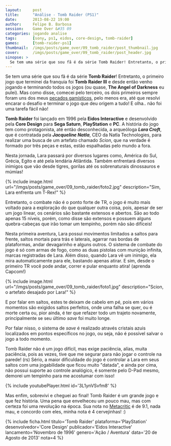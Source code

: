 ```yaml
---
layout:     post
title:      "Análise - Tomb Raider (PS1)"
date:       2013-08-22 19:00
author:     Felipe B. Barbosa
session:    Game Over &#35 09
categories: jogando analise
tags:       [sony, ps1, eidos, core-design, tomb-raider]
games:      [tomb-raider-ps1]
thumbnail:  /imgs/posts/game_over/09_tomb_raider/post_thumbnail.jpg
cover:      /imgs/posts/game_over/09_tomb_raider/post_header.jpg
sinopse: >
  Se tem uma série que sou fã é da série Tomb Raider! Entretanto, o primeiro jogo que terminei da franquia foi Tomb Raider III e desde então venho jogando e terminando todos os jogos (ou quase, The Angel of Darkness eu pulei). Mas como disse, comecei pelo terceiro, os dois primeiros sempre foram uns dos meus pecados gamísticos, pelo menos era, até que resolvi encarar o desafio e terminar o jogo que deu origem a tudo! E olha.. não foi uma tarefa fácil não!
---
```

Se tem uma série que sou fã é da série **Tomb Raider**! Entretanto, o primeiro jogo que terminei da franquia foi **Tomb Raider III** e desde então venho jogando e terminando todos os jogos (ou quase, **The Angel of Darkness** eu pulei). Mas como disse, comecei pelo terceiro, os dois primeiros sempre foram uns dos meus [pecados gamísticos](/jogando/toplist/2014/05/01/pecados-gamisticos-setima-geracao.html), pelo menos era, até que resolvi encarar o desafio e terminar o jogo que deu origem a tudo! E olha.. não foi uma tarefa fácil não!

**Tomb Raider** foi lançado em 1996 pela **Eidos Interactive** e desenvolvido pela **Core Design** para **Sega Saturn**, **PlayStation** e **PC**. A história do jogo tem como protagonista, até então desconhecida, a arqueóloga **_Lara Croft_**, que é contratada pela **_Jacqueline Natla_**, CEO da Natla Technologies, para realizar uma busca de um artefato chamado *Scion*, que na verdade é formado por três peças e estas, estão espalhadas pelo mundo a fora.

Nesta jornada, Lara passará por diversos lugares como, América do Sul, Grécia, Egito e até pela lendária Atlântida. Também enfrentará diversos inimigos que vão desde tigres, gorilas até os sobrenaturais dinossauros e múmias!

{% include image.html url="/imgs/posts/game_over/09_tomb_raider/foto2.jpg" description="Sim, Lara enfrenta um T-Rex!" %}

Entretanto, o combate não é o ponto forte de TR, o jogo é muito mais voltado para a exploração do que qualquer outra coisa, pois, apesar de ser um jogo linear, os cenários são bastante extensos e abertos. São ao todo apenas 15 níveis, porém, como disse são extensos e possuem alguns quebra-cabeças que irão tomar um tempinho, porém não são difíceis!

Nesta primeira aventura, Lara possui movimentos limitados a saltos para frente, saltos mortais para trás e laterais, agarrar nas bordas de plataformas, andar devagarinho e alguns outros. O sistema de combate do jogo é só com armas de fogo, como as duas pistolas com munição infinita, marcas registradas de Lara. Além disso, quando Lara vê um inimigo, ela mira automaticamente para ele, bastando apenas atirar. E sim, desde o primeiro TR você pode andar, correr e pular enquanto atira! (aprenda Capcom!)

{% include image.html url="/imgs/posts/game_over/09_tomb_raider/foto1.jpg" description="Scion, o artefato desajado por Lara!" %}

E por falar em saltos, estes te deixam de cabelo em pé, pois em vários momentos são exigidos saltos perfeitos, onde uma falha se quer, ou é morte certa ou, pior ainda, é ter que refazer todo um trajeto novamente, principalmente se seu último *save* foi muito longe.

Por falar nisso, o sistema de *save* é realizado através cristais azuis localizados em pontos específicos no jogo, ou seja, não é possível salvar o jogo a todo momento.

Tomb Raider não é um jogo difícil, mas exige paciência, alías, muita paciência, pois as vezes, tive que me segurar para não jogar o controle na parede! (rs) Sério, a maior dificuldade do jogo é controlar a Lara em seus saltos com uma jogabilidade que ficou muito "datada", e ainda por cima, não possui suporte ao controle analógico, é somente pelo D-Pad mesmo, demorei um tempinho para me acostumar com isso!

{% include youtubePlayer.html id='3L1ynVSvfm8' %}

Mas enfim, sobrevivi e cheguei ao final! Tomb Raider é um grande jogo e que fez história. Uma pena que envelheceu um pouco mau, mas com certeza foi uma revolução na época. Sua nota no [Metacritic](http://www.metacritic.com/game/playstation/tomb-raider) é de 9.1, nada mau, e concordo com eles, minha nota é 4 cervejinhas! :)

{% include ficha.html
  titulo='Tomb Raider'
  plataforma='PlayStation'
  desenvolvedor='Core Design'
  publicador='Eidos Interactive'
  lancamento='Novembro de 1996'
  genero='Ação / Aventura'
  data='20 de Agosto de 2013'
  nota=4 %}
